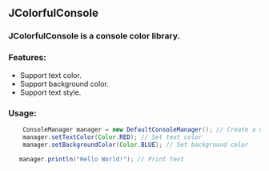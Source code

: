 ## JColorfulConsole

### JColorfulConsole is a console color library.


### Features:
 - Support text color.
 - Support background color.
 - Support text style.

### Usage:
```java
    ConsoleManager manager = new DefaultConsoleManager(); // Create a new console manager
    manager.setTextColor(Color.RED); // Set text color
    manager.setBackgroundColor(Color.BLUE); // Set background color
   
   manager.println("Hello World!"); // Print text
```